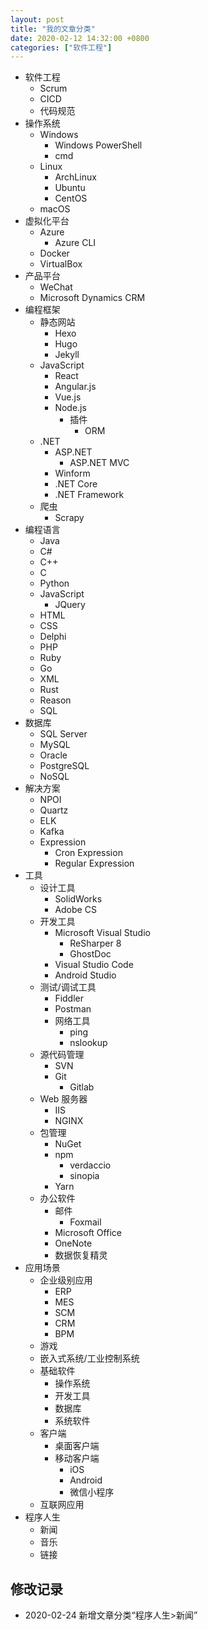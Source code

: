 ```yaml
---
layout: post
title: "我的文章分类"
date: 2020-02-12 14:32:00 +0800
categories: ["软件工程"]
---
```


- 软件工程
  - Scrum
  - CICD
  - 代码规范
- 操作系统
  - Windows
    - Windows PowerShell
    - cmd
  - Linux
    - ArchLinux
    - Ubuntu
    - CentOS
  - macOS
- 虚拟化平台
  - Azure
    - Azure CLI
  - Docker
  - VirtualBox
- 产品平台
  - WeChat
  - Microsoft Dynamics CRM
- 编程框架
  - 静态网站
    - Hexo
    - Hugo
    - Jekyll
  - JavaScript
    - React
    - Angular.js
    - Vue.js
    - Node.js
      - 插件
        - ORM
  - .NET
    - ASP.NET
      - ASP.NET MVC
    - Winform
    - .NET Core
    - .NET Framework
  - 爬虫
    - Scrapy
- 编程语言
  - Java
  - C#
  - C++
  - C
  - Python
  - JavaScript
    - JQuery
  - HTML
  - CSS
  - Delphi
  - PHP
  - Ruby
  - Go
  - XML
  - Rust
  - Reason
  - SQL
- 数据库
  - SQL Server
  - MySQL
  - Oracle
  - PostgreSQL
  - NoSQL
- 解决方案
  - NPOI
  - Quartz
  - ELK
  - Kafka
  - Expression
    - Cron Expression
    - Regular Expression
- 工具
  - 设计工具
    - SolidWorks
    - Adobe CS
  - 开发工具
    - Microsoft Visual Studio
      - ReSharper 8
      - GhostDoc
    - Visual Studio Code
    - Android Studio
  - 测试/调试工具
    - Fiddler
    - Postman
    - 网络工具
      - ping
      - nslookup
  - 源代码管理
    - SVN
    - Git
      - Gitlab
  - Web 服务器
    - IIS
    - NGINX
  - 包管理
    - NuGet
    - npm
      - verdaccio
      - sinopia
    - Yarn
  - 办公软件
    - 邮件
      - Foxmail
    - Microsoft Office
    - OneNote
    - 数据恢复精灵
- 应用场景
  - 企业级别应用
    - ERP
    - MES
    - SCM
    - CRM
    - BPM
  - 游戏
  - 嵌入式系统/工业控制系统
  - 基础软件
    - 操作系统
    - 开发工具
    - 数据库
    - 系统软件
  - 客户端
    - 桌面客户端
    - 移动客户端
      - iOS
      - Android
      - 微信小程序
  - 互联网应用
- 程序人生
  - 新闻
  - 音乐
  - 链接

## 修改记录

- 2020-02-24 新增文章分类“程序人生>新闻”
